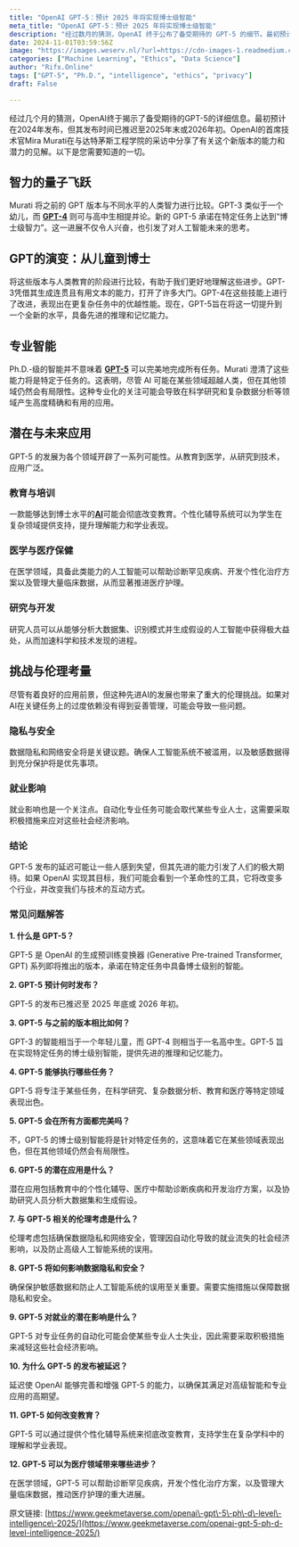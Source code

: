 ```yaml
---
title: "OpenAI GPT-5：预计 2025 年将实现博士级智能"
meta_title: "OpenAI GPT-5：预计 2025 年将实现博士级智能"
description: "经过数月的猜测，OpenAI 终于公布了备受期待的 GPT-5 的细节。最初预计在 2024 年推出，但……"
date: 2024-11-01T03:59:56Z
image: "https://images.weserv.nl/?url=https://cdn-images-1.readmedium.com/v2/resize:fit:800/1*OasnWeS5mgAX_0hIpirO5Q.jpeg"
categories: ["Machine Learning", "Ethics", "Data Science"]
author: "Rifx.Online"
tags: ["GPT-5", "Ph.D.", "intelligence", "ethics", "privacy"]
draft: False

---
```






经过几个月的猜测，OpenAI终于揭示了备受期待的GPT\-5的详细信息。最初预计在2024年发布，但其发布时间已推迟至2025年末或2026年初。OpenAI的首席技术官Mira Murati在与达特茅斯工程学院的采访中分享了有关这个新版本的能力和潜力的见解。以下是您需要知道的一切。

## 智力的量子飞跃

Murati 将之前的 GPT 版本与不同水平的人类智力进行比较。GPT\-3 类似于一个幼儿，而 [**GPT\-4**](https://www.geekmetaverse.com/gpt-4-unveils-its-secrets-a-combination-of-8-smaller-models/) 则可与高中生相提并论。新的 GPT\-5 承诺在特定任务上达到“博士级智力”。这一进展不仅令人兴奋，也引发了对人工智能未来的思考。

## GPT的演变：从儿童到博士

将这些版本与人类教育的阶段进行比较，有助于我们更好地理解这些进步。GPT-3凭借其生成连贯且有用文本的能力，打开了许多大门。GPT-4在这些技能上进行了改进，表现出在更复杂任务中的优越性能。现在，GPT-5旨在将这一切提升到一个全新的水平，具备先进的推理和记忆能力。

## 专业智能

Ph.D.\-级的智能并不意味着 [**GPT\-5**](https://www.geekmetaverse.com/openai-ceo-confirms-that-gpt-5-is-already-in-development/) 可以完美地完成所有任务。Murati 澄清了这些能力将是特定于任务的。这表明，尽管 AI 可能在某些领域超越人类，但在其他领域仍然会有局限性。这种专业化的关注可能会导致在科学研究和复杂数据分析等领域产生高度精确和有用的应用。

## 潜在与未来应用

GPT-5 的发展为各个领域开辟了一系列可能性。从教育到医学，从研究到技术，应用广泛。

### 教育与培训

一款能够达到博士水平的[**AI**](https://www.geekmetaverse.com/apple-updates-ai-takes-center-stage-with-siri-integration-chatgpt-partnership-and-elon-musk-concerns/)可能会彻底改变教育。个性化辅导系统可以为学生在复杂领域提供支持，提升理解能力和学业表现。

### 医学与医疗保健

在医学领域，具备此类能力的人工智能可以帮助诊断罕见疾病、开发个性化治疗方案以及管理大量临床数据，从而显著推进医疗护理。

### 研究与开发

研究人员可以从能够分析大数据集、识别模式并生成假设的人工智能中获得极大益处，从而加速科学和技术发现的进程。

## 挑战与伦理考量

尽管有着良好的应用前景，但这种先进AI的发展也带来了重大的伦理挑战。如果对AI在关键任务上的过度依赖没有得到妥善管理，可能会导致一些问题。

### 隐私与安全

数据隐私和网络安全将是关键议题。确保人工智能系统不被滥用，以及敏感数据得到充分保护将是优先事项。

### 就业影响

就业影响也是一个关注点。自动化专业任务可能会取代某些专业人士，这需要采取积极措施来应对这些社会经济影响。

### 结论

GPT-5 发布的延迟可能让一些人感到失望，但其先进的能力引发了人们的极大期待。如果 OpenAI 实现其目标，我们可能会看到一个革命性的工具，它将改变多个行业，并改变我们与技术的互动方式。

### 常见问题解答

**1\. 什么是 GPT\-5？**

GPT\-5 是 OpenAI 的生成预训练变换器 (Generative Pre\-trained Transformer, GPT) 系列即将推出的版本，承诺在特定任务中具备博士级别的智能。

**2\. GPT\-5 预计何时发布？**

GPT\-5 的发布已推迟至 2025 年底或 2026 年初。

**3\. GPT\-5 与之前的版本相比如何？**

GPT\-3 的智能相当于一个年轻儿童，而 GPT\-4 则相当于一名高中生。GPT\-5 旨在实现特定任务的博士级别智能，提供先进的推理和记忆能力。

**4\. GPT\-5 能够执行哪些任务？**

GPT\-5 将专注于某些任务，在科学研究、复杂数据分析、教育和医疗等特定领域表现出色。

**5\. GPT\-5 会在所有方面都完美吗？**

不，GPT\-5 的博士级别智能将是针对特定任务的，这意味着它在某些领域表现出色，但在其他领域仍然会有局限性。

**6\. GPT\-5 的潜在应用是什么？**

潜在应用包括教育中的个性化辅导、医疗中帮助诊断疾病和开发治疗方案，以及协助研究人员分析大数据集和生成假设。

**7\. 与 GPT\-5 相关的伦理考虑是什么？**

伦理考虑包括确保数据隐私和网络安全，管理因自动化导致的就业流失的社会经济影响，以及防止高级人工智能系统的误用。

**8\. GPT\-5 将如何影响数据隐私和安全？**

确保保护敏感数据和防止人工智能系统的误用至关重要。需要实施措施以保障数据隐私和安全。

**9\. GPT\-5 对就业的潜在影响是什么？**

GPT\-5 对专业任务的自动化可能会使某些专业人士失业，因此需要采取积极措施来减轻这些社会经济影响。

**10\. 为什么 GPT\-5 的发布被延迟？**

延迟使 OpenAI 能够完善和增强 GPT\-5 的能力，以确保其满足对高级智能和专业应用的高期望。

**11\. GPT\-5 如何改变教育？**

GPT\-5 可以通过提供个性化辅导系统来彻底改变教育，支持学生在复杂学科中的理解和学业表现。

**12\. GPT\-5 可以为医疗领域带来哪些进步？**

在医学领域，GPT\-5 可以帮助诊断罕见疾病，开发个性化治疗方案，以及管理大量临床数据，推动医疗护理的重大进展。

原文链接: [https://www.geekmetaverse.com/openai\-gpt\-5\-ph\-d\-level\-intelligence\-2025/](https://www.geekmetaverse.com/openai-gpt-5-ph-d-level-intelligence-2025/)

